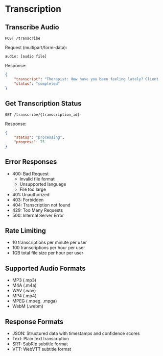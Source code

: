 # Transcription

## Transcribe Audio
```http
POST /transcribe
```
Request (multipart/form-data):
```
audio: [audio file]
```
Response:
```json
{
    "transcript": "Therapist: How have you been feeling lately? Client: I've been feeling quite anxious...",
    "status": "completed"
}
```

## Get Transcription Status
```http
GET /transcribe/{transcription_id}
```
Response:
```json
{
    "status": "processing",
    "progress": 75
}
```

## Error Responses

- 400: Bad Request
  - Invalid file format
  - Unsupported language
  - File too large
- 401: Unauthorized
- 403: Forbidden
- 404: Transcription not found
- 429: Too Many Requests
- 500: Internal Server Error

## Rate Limiting

- 10 transcriptions per minute per user
- 100 transcriptions per hour per user
- 1GB total file size per hour per user

## Supported Audio Formats

- MP3 (.mp3)
- M4A (.m4a)
- WAV (.wav)
- MP4 (.mp4)
- MPEG (.mpeg, .mpga)
- WebM (.webm)

## Response Formats

- JSON: Structured data with timestamps and confidence scores
- Text: Plain text transcription
- SRT: SubRip subtitle format
- VTT: WebVTT subtitle format 